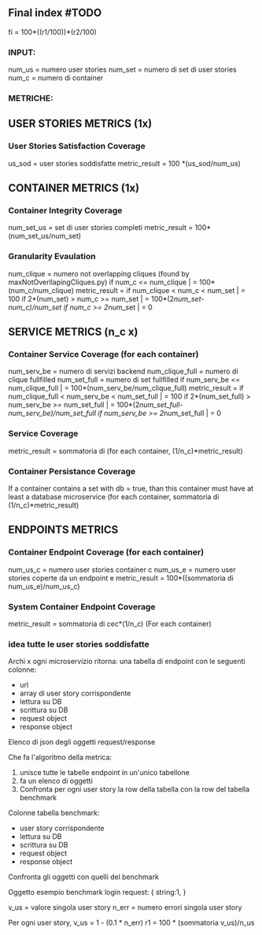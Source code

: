 ## Final index #TODO
fi = 100*((r1/100))*(r2/100)


### INPUT:
num_us = numero user stories
num_set = numero di set di user stories
num_c = numero di container


### METRICHE:

## USER STORIES METRICS (1x)

### User Stories Satisfaction Coverage
us_sod = user stories soddisfatte
metric_result = 100 *(us_sod/num_us)
  
## CONTAINER METRICS (1x)

### Container Integrity Coverage
num_set_us = set di user stories completi
metric_result = 100*(num_set_us/num_set)

### Granularity Evaulation
num_clique = numero not overlapping cliques (found by maxNotOverllapingCliques.py)
                    if num_c <= num_clique               | = 100*(num_c/num_clique)
metric_result =     if num_clique < num_c < num_set      | = 100
                    if 2*(num_set) > num_c >= num_set    | = 100*(2*num_set-num_c)/num_set
                    if num_c >= 2*num_set                | = 0 
  
## SERVICE METRICS (n_c x)

### Container Service Coverage (for each container)
num_serv_be = numero di servizi backend
num_clique_full = numero di clique fullfilled
num_set_full = numero di set fullfilled
                    if num_serv_be <= num_clique_full                    | = 100*(num_serv_be/num_clique_full)
metric_result =     if num_clique_full < num_serv_be < num_set_full      | = 100
                    if 2*(num_set_full) > num_serv_be >= num_set_full    | = 100*(2*num_set_full-num_serv_be)/num_set_full 
                    if num_serv_be >= 2*num_set_full                     | = 0 

### Service Coverage
metric_result = sommatoria di (for each container, (1/n_c)*metric_result)

### Container Persistance Coverage
If a container contains a set with db = true, than this container must have at least a database microservice
(for each container, sommatoria di (1/n_c)*metric_result)

<!-- ### persistance coverage
n_cdb = numero di container con almeno un set con db = true
ssc = sommatoria di (Per ogni container con un set con db = true, (1/n_cdb)*scc) -->


## ENDPOINTS METRICS

### Container Endpoint Coverage (for each container)
num_us_c = numero user stories container c
num_us_e = numero user stories coperte da un endpoint e
metric_result = 100*((sommatoria di num_us_e)/num_us_c)

### System Container Endpoint Coverage 
metric_result = sommatoria di cec*(1/n_c) (For each container)




### idea tutte le user stories soddisfatte

Archi x ogni microservizio ritorna:
una tabella di endpoint con le seguenti colonne:
- url
- array di user story corrispondente
- lettura su DB
- scrittura su DB
- request object
- response object

Elenco di json degli oggetti request/response


Che fa l'algoritmo della metrica:
1) unisce tutte le tabelle endpoint in un'unico tabellone
2) fa un elenco di oggetti
3) Confronta per ogni user story la row della tabella con la row del tabella benchmark

Colonne tabella benchmark:
- user story corrispondente
- lettura su DB
- scrittura su DB
- request object
- response object

Confronta gli oggetti con quelli del benchmark

Oggetto esempio benchmark login request:
{
    string:1,
}

v_us = valore singola user story
n_err = numero errori singola user story

Per ogni user story, v_us = 1 - (0.1 * n_err)
r1 = 100 * (sommatoria v_us)/n_us
